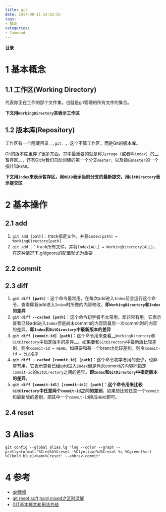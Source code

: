 ```yaml
---
title: git
date: 2017-08-11 14:02:55
tags: 
- 摘录
categories: 
- Command
---
```


__目录__

<!-- toc -->
<!--more-->

# 1 基本概念

## 1.1 工作区(Working Directory)

代表你正在工作的那个文件集，也就是git管理的所有文件的集合。

__下文用`WorkingDirectory`来表示工作区__

## 1.2 版本库(Repository)

工作区有一个隐藏目录__`.git`__，这个不算工作区，而是Git的版本库。

Git的版本库里存了很多东西，其中最重要的就是称为`stage`（或者叫`index`）的__暂存区__，还有Git为我们自动创建的第一个分支`master`，以及指向`master`的一个指针叫`HEAD`。

__下文用`Index`来表示暂存区，用`HEAD`表示当前分支的最新提交，用`GitDirectory`表示提交区__

# 2 基本操作

## 2.1 add

1. `git add [path]`：track指定文件，并将`Index[path] = WorkingDirectory[path]`
1. `git add .`：track所有文件，并将`Index[ALL] = WorkingDirectory[ALL]`，在这种情况下.gitignore的配置就尤为重要

## 2.2 commit

## 2.3 diff

1. __`git diff [path]`__：这个命令最常用，在每次add进入`Index`前会运行这个命令，查看即将add进入`Index`时所做的内容修改，__即`WorkingDirectory`和`Index`的差异__
1. __`git diff --cached [path]`__：这个命令初学者不太常用，却非常有用，它表示查看已经add进入`Index`但是尚未commit的内容同最后一次commit时的内容的差异。__即`Index`和`GitDirectory`中最新版本的差异__
1. __`git diff [commit-id] [path]`__：这个命令用来查看__`WorkingDirectory`和`GitDirectory`中指定版本的差异__。如果要和`GitDirectory`中最新版比较差别，则令`commit-id = HEAD`。如果要和某一个branch比较差别，则令`commit-id = 分支名字`
1. __`git diff --cached [commit-id] [path]`__：这个命令初学者用的更少，也非常有用，它表示查看已经add进入`Index`但是尚未commit的内容同指定`commit-id`的`GitDirectory`之间的差异。__即`Index`和`GitDirectory`中指定版本的差异。__
1. __`git diff [commit-id1] [commit-id2] [path]`__：__这个命令用来比较`GitDirectory`中任意两个`commit-id`之间的差别__，如果想比较任意一个`commit`和最新版的差别，把其中一个`commit-id`换成`HEAD`即可。

## 2.4 reset

# 3 Alias

`git config --global alias.lg "log --color --graph --pretty=format:'%Cred%h%Creset -%C(yellow)%d%Creset %s %Cgreen(%cr) %C(bold blue)<%an>%Creset' --abbrev-commit"`

# 4 参考

* [git教程](https://www.liaoxuefeng.com/wiki/0013739516305929606dd18361248578c67b8067c8c017b000/)
* [git reset soft,hard,mixed之区别深解](http://www.cnblogs.com/kidsitcn/p/4513297.html)
* [GIT基本概念和用法总结](http://guibin.iteye.com/blog/1014369)


